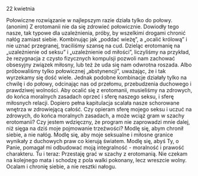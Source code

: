 22 kwietnia

Połowiczne rozwiązanie
w najlepszym razie działa tylko do połowy. (anonim)
 Z erotomanii nie da się zdrowieć połowicznie. Dowiodły tego nasze, tak typowe dla uzależnienia, próby, by wszelkimi drogami chronić nałóg zamiast siebie. Kombinując jak „poddać wieżę”, a „ocalić królową” i nie uznać przegranej, traciliśmy szansę na cud. Dzieląc erotomanię na „uzależnienie od seksu” i „uzależnienie od miłości”, liczyliśmy na przykład, że rezygnacja z czysto fizycznych kompulsji pozwoli nam zachować obsesyjny związek miłosny, lub też że uda się nam odwrotna roszada. Albo próbowaliśmy tylko połowicznej „abstynencji”, uważając, że i tak wyrzekamy się dość wiele. Jednak podobne kombinacje działały tylko na chwilę i do połowy, odcinając nas od przełomu, przebudzenia duchowego i prawdziwej wolności. Aby ocalić się z erotomanii, musieliśmy na zdrowych, do końca moralnych zasadach oprzeć i sferę naszego seksu, i sferę miłosnych relacji. Dopiero pełna kapitulacja scalała nasze schorowane wnętrza w zdrowiejącą całość.
 Czy opieram sferę mojego seksu i uczuć na zdrowych, do końca moralnych zasadach, a może wciąż gram w szachy erotomanii? Czy jestem wdzięczny, że program nie zaprowadzi mnie dalej, niż sięga na dziś moje pojmowanie trzeźwości?
 Modlę się, abym chronił siebie, a nie nałóg. Modlę się, aby moje seksualne i miłosne granice wynikały z duchowych praw co kierują światem. Modlę się, abyś Ty, o Panie, pomagał mi odbudować moją integralność - moralność i prawość charakteru.
 Tu i teraz: Przestaję grać w szachy z erotomanią. Nie czekam na kolejnego mata i schodzę z pola walki pokonany, lecz wreszcie wolny. Ocalam i chronię siebie, a nie resztki nałogu.
